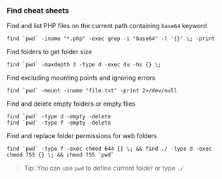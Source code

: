 ### Find cheat sheets

Find and list PHP files on the current path containing `base64` keyword
```
find `pwd` -iname "*.php" -exec grep -i "base64" -l '{}' \; -print
```

Find folders to get folder size
```
find `pwd` -maxdepth 3 -type d -exec du -hs {} \;
```

Find excluding mounting points and ignoring errors
```
find `pwd` -mount -iname "file.txt" -print 2>/dev/null
```

Find and delete empty folders or empty files
```
find `pwd` -type d -empty -delete
find `pwd` -type f -empty -delete
```

Find and replace folder permissions for web folders
```
find `pwd` -type f -exec chmod 644 {} \; && find ./ -type d -exec chmod 755 {} \; && chmod 755 `pwd`
```

>Tip: You can use ``pwd`` to define current folder or type `./`